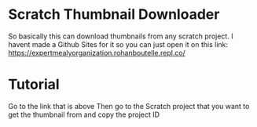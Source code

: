 # Scratch Thumbnail Downloader

So basically this can download thumbnails from any scratch project.
I havent made a Github Sites for it so you can just open it on this link:
https://expertmealyorganization.rohanboutelle.repl.co/

# Tutorial
Go to the link that is above
Then go to the Scratch project that you want to get the thumbnail from and copy the project ID

